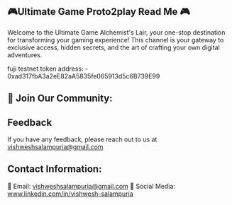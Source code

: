 
## 🎮Ultimate Game Proto2play Read Me 🎮




Welcome to the Ultimate Game Alchemist's Lair, your one-stop destination for transforming your gaming experience! This channel is your gateway to exclusive access, hidden secrets, and the art of crafting your own digital adventures.

fuji testnet token address: - 0xad317fbA3a2eE82aA5835fe065913d5c6B739E99




##  👾 Join Our Community:
## Feedback

If you have any feedback, please reach out to us at vishweshsalampuria@gmail.com

## Contact Information:

📧 Email: vishweshsalampuria@gmail.com
📱 Social Media: www.linkedin.com/in/vishwesh-salampuria

